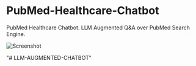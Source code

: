 # PubMed-Healthcare-Chatbot
PubMed Healthcare Chatbot. LLM Augmented Q&amp;A over PubMed Search Engine.

![Screenshot](https://i.ibb.co/GMbx4Dw/LLM-Augmented-Q-A-over-Pub-Med-Search-Engine.png)

"# LLM-AUGMENTED-CHATBOT" 
